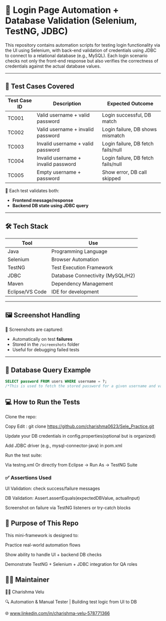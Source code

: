 # 🔐 Login Page Automation + Database Validation (Selenium, TestNG, JDBC)

This repository contains automation scripts for testing login functionality via the UI using Selenium, with back-end validation of credentials using JDBC to connect to a relational database (e.g., MySQL).
Each login scenario checks not only the front-end response but also verifies the correctness of credentials against the actual database values.

---

## 🧪 Test Cases Covered

| Test Case ID | Description                                           | Expected Outcome                      |
|--------------|-------------------------------------------------------|---------------------------------------|
| TC001        | Valid username + valid password                      | Login successful, DB match            |
| TC002        | Valid username + invalid password                    | Login failure, DB shows mismatch      |
| TC003        | Invalid username + valid password                    | Login failure, DB fetch fails/null    |
| TC004        | Invalid username + invalid password                  | Login failure, DB fetch fails/null    |
| TC005        | Empty username + password                            | Show error, DB call skipped           |

📌 Each test validates both:
- **Frontend message/response**
- **Backend DB state using JDBC query**

---

## 🛠️ Tech Stack

| Tool         | Use                                |
|--------------|-------------------------------------|
| Java         | Programming Language                |
| Selenium     | Browser Automation                  |
| TestNG       | Test Execution Framework            |
| JDBC         | Database Connectivity (MySQL/H2)    |
| Maven        | Dependency Management               |
| Eclipse/VS Code | IDE for development             |

---
## 🖼 Screenshot Handling

📸 Screenshots are captured:
- Automatically on test **failures**
- Stored in the `/screenshots` folder
- Useful for debugging failed tests

---

## 🧠 Database Query Example
```sql
SELECT password FROM users WHERE username = ?;
/*This is used to fetch the stored password for a given username and validate it against the one entered in the test.*/
```
## 💻 How to Run the Tests
Clone the repo:

Copy Edit : git clone https://github.com/charishma0623/Sele_Practice.git

Update your DB credentials in config.properties(optional but is organized)

Add JDBC driver (e.g., mysql-connector-java) in pom.xml

Run the test suite:

Via testng.xml Or directly from Eclipse → Run As → TestNG Suite

### ✅ Assertions Used

UI Validation: check success/failure messages

DB Validation: Assert.assertEquals(expectedDBValue, actualInput)

Screenshot on failure via TestNG listeners or try-catch blocks

## 🚀 Purpose of This Repo

This mini-framework is designed to:

Practice real-world automation flows

Show ability to handle UI + backend DB checks

Demonstrate TestNG + Selenium + JDBC integration for QA roles

## 🙋‍♀️ Maintainer

👩‍💻 Charishma Velu

🔍 Automation & Manual Tester | Building test logic from UI to DB

🌐 www.linkedin.com/in/charishma-velu-578771366
